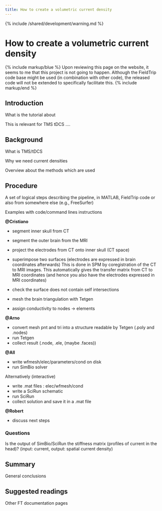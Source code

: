 ```yaml
---
title: How to create a volumetric current density
---
```


{% include /shared/development/warning.md %}

# How to create a volumetric current density

{% include markup/blue %}
Upon reviewing this page on the website, it seems to me that this project is not going to happen. Although the FieldTrip code base might be used (in combination with other code), the released code will not be extended to specifically facilitate this.
{% include markup/end %}

## Introduction

What is the tutorial about

This is relevant for TMS tDCS ....

## Background

What is TMS/tDCS

Why we need current densities

Overview about the methods which are used

## Procedure

A set of logical steps describing the pipeline, in MATLAB, FieldTrip code or also from somewhere else (e.g., FreeSurfer)

Examples with code/command lines instructions

**@Cristiano**

- segment inner skull from CT
- segment the outer brain from the MRI
- project the electrodes from CT onto inner skull (CT space)
- superimpose two surfaces (electrodes are expressed in brain coordinates afterwards)
  This is done in SPM by coregistration of the CT to MRI images.
  This automatically gives the transfer matrix from CT to MRI coordinates (and hence you also have the electrodes expressed in MRI coordinates)

- check the surface does not contain self intersections
- mesh the brain triangulation with Tetgen
- assign conductivity to nodes -> elements

**@Arno**

- convert mesh pnt and tri into a structure readable by Tetgen (.poly and .nodes)
- run Tetgen
- collect result (.node, .ele, (maybe .faces))

**@All**

- write wfmesh/elec/parameters/cond on disk
- run SimBio solver

Alternatively (interactive)

- write .mat files : elec/wfmesh/cond
- write a SciRun schematic
- run SciRun
- collect solution and save it in a .mat file

**@Robert**

- discuss next steps

### Questions

Is the output of SimBio/SciRun the stiffness matrix (profiles of current in the head)?
(input: current, output: spatial current density)

## Summary

General conclusions

## Suggested readings

Other FT documentation pages
